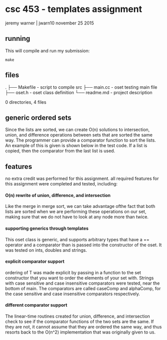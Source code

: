 csc 453 - templates assignment
==============================


jeremy warner | jwarn10
november 25 2015


## running
This will compile and run my submission:

    make


## files
.
├── Makefile   - script to compile src
├── main.cc    - oset testing main file
├── oset.h     - oset class definition
└── readme.md  - project description

0 directories, 4 files


## generic ordered sets
Since the lists are sorted, we can create O(n) solutions to intersection,
union, and difference operations between sets that are sorted the same way. The
programmer can provide a comparator function to sort the lists. An example of
this is given is shown below in the test code. If a list is copied, then the
comparator from the last list is used.


## features
no extra credit was performed for this assignment. all required features for
this assignment were completed and tested, including:


#### O(n) rewrite of union, difference, and intersection
Like the merge in merge sort, we can take advantage ofthe fact that both lists
are sorted when we are performing these operations on our set, making sure that
we do not have to look at any node more than twice.

#### supporting generics through templates
This oset class is generic, and supports arbitrary types that have a ==
operator and a comparator than is passed into the constructor of the oset.
It was tested on ints, doubles and strings.

#### explicit comparator support
ordering of T was made explicit by passing in a function to the set constructor
that you want to order the elements of your set with. Strings with case
sensitive and case insensitive comparators were tested, near the bottom of
main. The comparators are called caseComp and alphaComp, for the case sensitive
and case insensitive comparators respectively.

#### different comparator support
The linear-time routines created for union, difference, and intersection check
to see if the comparator functions of the two sets are the same. If they are
not, it cannot assume that they are ordered the same way, and thus resorts back
to the O(n^2) implementation that was originally given to us.


